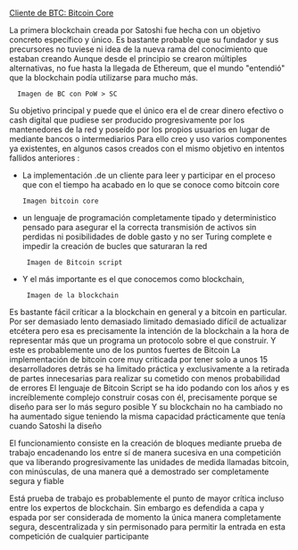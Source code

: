 
[Cliente de BTC: Bitcoin Core](http://joedicastro.com)

La primera blockchain creada por Satoshi fue hecha con un objetivo concreto específico y único.
Es bastante probable que su fundador y sus precursores no tuviese ni idea de la nueva rama del conocimiento que estaban creando
Aunque desde el principio se crearon múltiples alternativas, no fue hasta la llegada de Ethereum, que el mundo "entendió" que la blockchain podía utilizarse para mucho más.

      Imagen de BC con PoW > SC

Su objetivo principal y puede que el único era el de crear dinero efectivo o cash digital que pudiese ser producido progresivamente por los mantenedores de la red y poseído por los propios usuarios en lugar de mediante bancos o intermediarios
Para ello creo y uso varios componentes ya existentes, en algunos casos creados con el mismo objetivo en intentos fallidos anteriores :
- La implementación .de un cliente para leer y participar en el proceso que con el tiempo ha acabado en lo que se conoce como bitcoin core

      Imagen bitcoin core

- un lenguaje de programación completamente tipado y deterministico pensado para asegurar el la correcta transmisión de activos sin perdidas ni posibilidades de doble gasto y no ser Turing complete e impedir la creación de bucles que saturaran la red

       Imagen de Bitcoin script

- Y el más importante es el que conocemos como blockchain,

       Imagen de la blockchain

Es bastante fácil críticar a la blockchain en general y a bitcoin en particular. Por ser demasiado lento demasiado limitado demasiado difícil de actualizar etcétera pero esa es precisamente la intención de la blockchain a la hora de representar más que un programa un protocolo sobre el que construir.
Y este es probablemente uno de los puntos fuertes de Bitcoin
La implementación de bitcoin core muy criticada por tener solo a unos 15 desarrolladores detrás se ha limitado práctica y exclusivamente a la retirada de partes innecesarias para realizar su cometido con menos probabilidad de errores
El lenguaje de Bitcoin Script se ha ido podando con los años y es increíblemente complejo construir cosas con él, precisamente porque se diseño para ser lo más seguro posible
Y su blockchain no ha cambiado no ha aumentado sigue teniendo la misma capacidad prácticamente que tenía cuando Satoshi la diseño

El funcionamiento consiste en la creación de bloques mediante prueba de trabajo encadenando los entre sí de manera sucesiva en una competición que va liberando progresivamente las unidades de medida llamadas bitcoin, con minúsculas, de una manera qué a demostrado ser completamente segura y fiable

Está prueba de trabajo es probablemente el punto de mayor crítica incluso entre los expertos de blockchain. Sin embargo es defendida a capa y espada por ser considerada de momento la única manera completamente segura, descentralizada y sin permisonado para permitir la entrada en esta competición de cualquier participante
